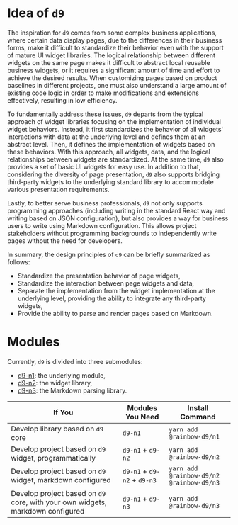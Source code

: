 # Idea of `d9`

The inspiration for `d9` comes from some complex business applications, where certain data display pages, due to the differences in their
business forms, make it difficult to standardize their behavior even with the support of mature UI widget libraries. The logical
relationship between different widgets on the same page makes it difficult to abstract local reusable business widgets, or it
requires a significant amount of time and effort to achieve the desired results. When customizing pages based on product baselines in
different projects, one must also understand a large amount of existing code logic in order to make modifications and extensions
effectively, resulting in low efficiency.

To fundamentally address these issues, `d9` departs from the typical approach of widget libraries focusing on the implementation of
individual widget behaviors. Instead, it first standardizes the behavior of all widgets' interactions with data at the underlying
level and defines them at an abstract level. Then, it defines the implementation of widgets based on these behaviors. With this approach,
all widgets, data, and the logical relationships between widgets are standardized. At the same time, `d9` also provides a set of basic
UI widgets for easy use. In addition to that, considering the diversity of page presentation, `d9` also supports bridging third-party
widgets to the underlying standard library to accommodate various presentation requirements.

Lastly, to better serve business professionals, `d9` not only supports programming approaches (including writing in the standard React way
and
writing based on JSON configuration), but also provides a way for business users to write using Markdown configuration. This allows project
stakeholders without programming backgrounds to independently write pages without the need for developers.

In summary, the design principles of `d9` can be briefly summarized as follows:

- Standardize the presentation behavior of page widgets,
- Standardize the interaction between page widgets and data,
- Separate the implementation from the widget implementation at the underlying level, providing the ability to integrate any third-party
  widgets,
- Provide the ability to parse and render pages based on Markdown.

# Modules

Currently, `d9` is divided into three submodules:

- [d9-n1](https://github.com/InsureMO/rainbow-d9/blob/main/d9-n1/README.md): the underlying module,
- [d9-n2](https://github.com/InsureMO/rainbow-d9/blob/main/d9-n2/README.md): the widget library,
- [d9-n3](https://github.com/InsureMO/rainbow-d9/blob/main/d9-n3/README.md): the Markdown parsing library.

| If You                                                                         | Modules You Need            | Install Command                          |
|--------------------------------------------------------------------------------|-----------------------------|------------------------------------------|
| Develop library based on `d9` core                                             | `d9-n1`                     | `yarn add @rainbow-d9/n1`                |
| Develop project based on `d9` widget, programmatically                         | `d9-n1` + `d9-n2`           | `yarn add @rainbow-d9/n2`                |
| Develop project based on `d9` widget, markdown configured                      | `d9-n1` + `d9-n2` + `d9-n3` | `yarn add @rainbow-d9/n2 @rainbow-d9/n3` |
| Develop project based on `d9` core, with your own widgets, markdown configured | `d9-n1` + `d9-n3`           | `yarn add @rainbow-d9/n3`                |
